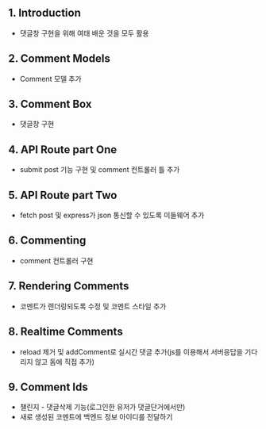## 1. Introduction
* 댓글창 구현을 위해 여태 배운 것을 모두 활용

## 2. Comment Models
* Comment 모델 추가

## 3. Comment Box
* 댓글창 구현

## 4. API Route part One
* submit post 기능 구현 및 comment 컨트롤러 틀 추가

## 5. API Route part Two
* fetch post 및 express가 json 통신할 수 있도록 미들웨어 추가

## 6. Commenting
* comment 컨트롤러 구현

## 7. Rendering Comments
* 코멘트가 렌더링되도록 수정 및 코멘트 스타일 추가

## 8. Realtime Comments
* reload 제거 및 addComment로 실시간 댓글 추가(js를 이용해서 서버응답을 기다리지 않고 돔에 직접 추가)

## 9. Comment Ids
* 챌린지 - 댓글삭제 기능(로그인한 유저가 댓글단거에서만)
* 새로 생성된 코멘트에 백엔드 정보 아이디를 전달하기

